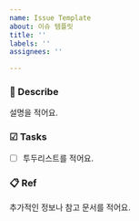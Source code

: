 ```yaml
---
name: Issue Template
about: 이슈 템플릿
title: ''
labels: ''
assignees: ''

---
```


### 📝 Describe
설명을 적어요.

### ☑ Tasks
- [ ]  투두리스트를 적어요.

### 📋 Ref
추가적인 정보나 참고 문서를 적어요.
